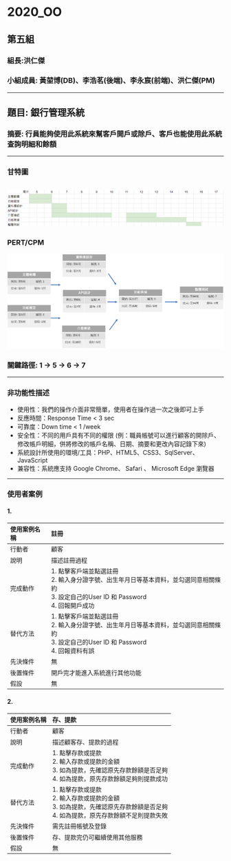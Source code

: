 # 2020_OO

## 第五組 

### 組長:洪仁傑

### 小組成員: 黃堃博(DB)、李浩茗(後端)、李永宸(前端)、洪仁傑(PM)
---
## 題目: 銀行管理系統

### 摘要: 行員能夠使用此系統來幫客戶開戶或除戶、客戶也能使用此系統查詢明細和餘額
---
### 甘特圖
 ![NKUST](gant.png "甘特圖")
---
### PERT/CPM
 ![NKUST](pert.png "PERT")

### 關鍵路徑: 1 -> 5 -> 6 -> 7

---
### 非功能性描述

+ 使用性：我們的操作介面非常簡單，使用者在操作過一次之後即可上手
+ 反應時間：Response Time < 3 sec
+ 可靠度：Down time < 1 /week
+ 安全性：不同的用戶具有不同的權限  (例：職員帳號可以進行顧客的開除戶、修改帳戶明細，併將修改的帳戶名稱、日期、摘要和更改內容記錄下來)
+ 系統設計所使用的環境/工具：PHP、HTML5、CSS3、SqlServer、JavaScript
+ 兼容性：系統應支持 Google Chrome、 Safari 、 Microsoft Edge 瀏覽器

---

### 使用者案例
#### 1.
| 使用案例名稱 |          註冊         |
| :-----------|:---------------------|
|行動者       |顧客                   |
|說明         |描述註冊過程            |
|完成動作     |1. 點擊客戶端並點選註冊<br>2. 輸入身分證字號、出生年月日等基本資料，並勾選同意相關條約<br>3. 設定自己的User ID 和 Password<br>4. 回報開戶成功   |
|替代方法     |1. 點擊客戶端並點選註冊<br>2. 輸入身分證字號、出生年月日等基本資料，並勾選同意相關條約<br>3. 設定自己的User ID 和 Password<br>4. 回報資料有誤   |
|先決條件 | 無 |
|後置條件 | 開戶完才能進入系統進行其他功能 |
|假設| 無 |
#### 2.
| 使用案例名稱 |          存、提款         |
| :-----------|:---------------------|
|行動者       |顧客                   |
|說明         |描述顧客存、提款的過程            |
|完成動作     |1. 點擊存款或提款<br>2. 輸入存款或提款的金額<br>3. 如為提款，先確認原先存款餘額是否足夠<br>4. 如為提款，原先存款餘額足夠則提款成功   |
|替代方法     |1. 點擊存款或提款<br>2. 輸入存款或提款的金額<br>3. 如為提款，先確認原先存款餘額是否足夠<br>4. 如為提款，原先存款餘額不足則提款失敗   |
|先決條件 | 需先註冊帳號及登錄 |
|後置條件 | 存、提款完仍可繼續使用其他服務 |
|假設| 無 |
